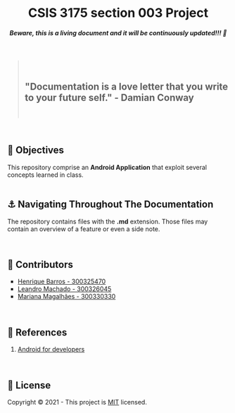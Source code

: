 <h1 align="center"><strong>CSIS 3175 section 003 Project</strong></h1>
<h5 align="center"><strong>Beware, this is a living document and it will be continuously updated!!! 🚀</strong></h5>

<br/>
<blockquote>
  <br/>
  <h2><strong>"Documentation is a love letter that you write to your future self." - Damian Conway</strong></h2>
  <br/>
</blockquote>
<br/>

<!-- <h2>🎯 <strong>Table of Contents</strong></h2>
<br/> -->

<h2>🎯 <strong>Objectives</strong></h2>
<p>
  This repository comprise an <strong>Android Application</strong> that exploit several concepts learned in class. 
  <br/><br/>
  
<!-- Our Philosophy:

  <ul style="list-style:square">
    <li>S.O.L.I.D Principles</li>    
    <li>Microservices</li>
    <li>Serverless</li>
    <li>Domain Driven Design</li>
    <li>Component Driven UI</li>    
  </ul>
  <br/>

Technologies:

  <ul style="list-style:square">
    <li>Next.js | React.js with Typescript</li>        
    <li>FaunaDB | DynamoDB</li>
    <li>Prismic | Strapi</li>
    <li>Stripe</li>
    <li>AWS</li>    
  </ul>
</p>
<br/>
 -->
  
<h2>⚓️ <strong>Navigating Throughout The Documentation</strong></h2>
<p>The repository contains files with the <strong>.md</strong> extension. Those files may contain an overview of a feature or even a side note.</p>
<br/>

<!-- <h2>💻 <strong>Next.js</strong></h2>
<p><img src="./assets/Nextjs_SPA.png"></p>
<p><img src="./assets/Nextjs_SSR.png"></p>
<p><img src="./assets/Nextjs_SSG.png"></p>
<br/>
 -->
<!-- <h2>🔍 <strong>Requirements</strong></h2>
<p>👉 Backend specifications: please check the server folder</p>
<p>👉 Frontend specifications: will be accessible when the client folder is ac\</p>
<br/> -->

<h2>👥 <strong>Contributors</strong></h2>
<ul style="list-style:square">  
  <li>
    <a href="https://github.com/HRBarros">Henrique Barros - 300325470</a>
  </li>
  <li>
    <a href="https://github.com/leandrofahur">Leandro Machado - 300326045</a>
  </li>
    <li>
      <a href="https://github.com/marimagalhaesl">Mariana Magalhães - 300330330</a>
  </li>
</ul>
<br/>


<h2>📝 <strong>References</strong></h2>
<ol>  
  <li>
    <a href="https://developer.android.com/">
        Android for developers
    </a>
  </li>
</ol>
<br/>

<h2>🔐 <strong>License</strong></h2>
<p>Copyright © 2021 - This project is <a href="./LICENSE">MIT</a> licensed.</p>
